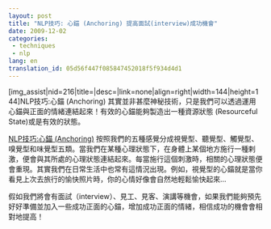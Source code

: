 ```yaml
---
layout: post
title: "NLP技巧: 心錨 (Anchoring) 提高面試(interview)成功機會"
date: 2009-12-02
categories:
 - techniques
 - nlp
lang: en
translation_id: 05d56f447f085847452018f5f934d4d1
---
```

<!--break-->
<p>[img_assist|nid=216|title=|desc=|link=none|align=right|width=144|height=144]NLP技巧:心錨 (Anchoring) 其實並非甚麼神秘技術，只是我們可以透過運用心錨與正面的情緒連結起來！有效的心錨能夠製造出一種資源狀態 (Resourceful State)或是有效的狀態。<p/>

<p><a href="/articles/nlp/techniques/anchoring" target="_new">NLP技巧:心錨 (Anchoring)</a>
按照我們的五種感覺分成視覺型、聽覺型、觸覺型、嗅覺型和味覺型五類。當我們在某種心理狀態下，在身體上某個地方施行一種剌激，便會與其所處的心理狀態連結起來。每當施行這個刺激時，相關的心理狀態便會重現。其實我們在日常生活中也常有這情況出現。例如，視覺型的心錨就是當你看見上次去旅行的愉快照片時，你的心情好像會自然地輕鬆愉快起來...<p/>

<p>假如我們將會有面試（interview）、見工、見客、演講等機會，如果我們能夠預先好好準備並加入一些成功正面的心錨，增加成功正面的情緒，相信成功的機會會相對地提高！<p/>
